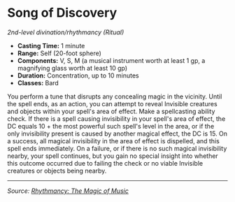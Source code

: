 # Song of Discovery

_2nd-level divination/rhythmancy (Ritual)_

- **Casting Time:** 1 minute
- **Range:** Self (20-foot sphere)
- **Components:** V, S, M (a musical instrument worth at least 1 gp, a magnifying glass worth at least 10 gp)
- **Duration:** Concentration, up to 10 minutes
- **Classes:** Bard

You perform a tune that disrupts any concealing magic in the vicinity. Until the spell ends, as an action, you can attempt to reveal Invisible creatures and objects within your spell's area of effect. Make a spellcasting ability check. If there is a spell causing invisibility in your spell's area of effect, the DC equals 10 + the most powerful such spell's level in the area, or if the only invisibility present is caused by another magical effect, the DC is 15. On a success, all magical invisibility in the area of effect is dispelled, and this spell ends immediately. On a failure, or if there is no such magical invisibility nearby, your spell continues, but you gain no special insight into whether this outcome occurred due to failing the check or no viable Invisible creatures or objects being nearby.

---

_Source: [Rhythmancy: The Magic of Music](https://github.com/mpanighetti/dnd5e-rhythmancy)_
